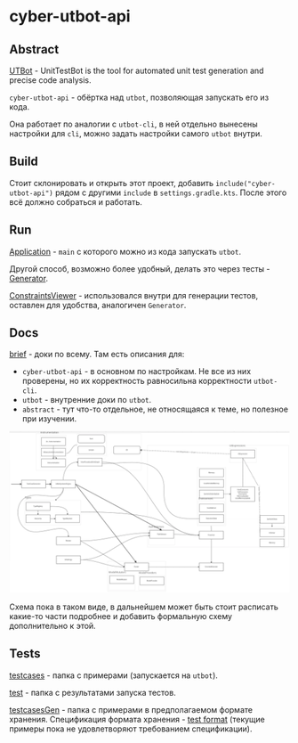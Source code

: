 # cyber-utbot-api
## Abstract

[UTBot](https://github.com/UnitTestBot/UTBotJava) - UnitTestBot is the tool for automated unit test generation and precise code analysis.

`cyber-utbot-api` - обёртка над `utbot`, позволяющая запускать его из кода.

Она работает по аналогии с `utbot-cli`, в ней отдельно вынесены настройки для `cli`, можно задать настройки самого `utbot` внутри.

## Build

Стоит склонировать и открыть этот проект, добавить `include("cyber-utbot-api")` рядом с другими `include` в `settings.gradle.kts`. После этого всё должно собраться и работать.

## Run

[Application](src/main/kotlin/org/cyber/utbot/Application.kt) - `main` с которого можно из кода запускать `utbot`.

Другой способ, возможно более удобный, делать это через тесты - [Generator](src/test/kotlin/Generator.kt).

[ConstraintsViewer](src/test/kotlin/ConstraintsViewer.kt) - использовался внутри для генерации тестов, оставлен для удобства, аналогичен `Generator`.

## Docs

[brief](src/docs/brief.md) - доки по всему. Там есть описания для:
- `cyber-utbot-api` - в основном по настройкам. Не все из них проверены, но их корректность равносильна корректности `utbot-cli`.
- `utbot` - внутренние доки по `utbot`.
- `abstract` - тут что-то отдельное, не относящаяся к теме, но полезное при изучении.

![utbot](src/docs/pictures/utbot.png)

Схема пока в таком виде, в дальнейшем может быть стоит расписать какие-то части подробнее и добавить формальную схему дополнительно к этой.

## Tests

[testcases](src/main/java/org/testcases) - папка с примерами (запускается на `utbot`).

[test](src/test/java/org/testcases) - папка с результатами запуска тестов.

[testcasesGen](src/main/java/org/testcasesGen) - папка c примерами в предполагаемом формате хранения. Спецификация формата хранения - [test format](src/docs/cyberok/test/TestFormatSpecification.md) (текущие примеры пока не удовлетворяют требованием спецификации).
